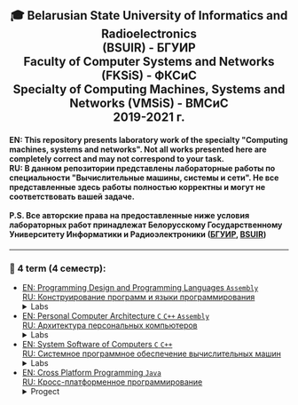<h2 align="center"> 🎓 Belarusian State University of Informatics and Radioelectronics <br/> (BSUIR) - БГУИР <br/>Faculty of Computer Systems and Networks (FKSiS) - ФКСиС<br/>Specialty of Computing Machines, Systems and Networks (VMSiS) - ВМСиС <br/>2019-2021 г.</h2>

#### **EN:**  This repository presents laboratory work of the specialty "Computing machines, systems and networks". Not all works presented here are completely correct and may not correspond to your task.<br/>**RU:** В данном репозитории представлены лабораторные работы по специальности "Вычислительные машины, системы и сети". Не все представленные здесь работы полностью корректны и могут не соответствовать вашей задаче.<br/></br>P.S. Все авторские права на предоставленные ниже условия лабораторных работ принадлежат Белорусскому Государственному Университету Информатики и Радиоэлектроники ([БГУИР](https://www.bsuir.by/), [BSUIR](https://www.bsuir.by/en/))
---
### 📘 4 term (4 семестр):
 + [EN: Programming Design and Programming Languages ```Assembly``` <br/>RU: Конструирование программ и языки программирования](https://github.com/KissLinkA-205/BSUIR-Labs/tree/main/4%20term/KPiYAP-ASM) <details close> <summary> Labs </summary> <ul><details close><summary> [ ▫️ Lab 1](https://github.com/KissLinkA-205/BSUIR-Labs/tree/main/4%20term/KPiYAP-ASM/Lab_1) </summary> Написать программу «Hello, world!». </br></br>
Дополнительные требования к выполнению работы: </br>
1 - При выполнении работы постараться рассмотреть как можно больше </br>
доступных программных сред для формирования и сборки ассемблерной программы. </br>
2 - Создать ассемблерные программы для двух вариантов исполняемых модулей (com и exe). </details></ul> <ul><details close><summary> [ ▫️ Lab 2](https://github.com/KissLinkA-205/BSUIR-Labs/tree/main/4%20term/KPiYAP-ASM/Lab_2) </summary> 
Удалить слово в строке, стоящее перед заданным словом. </br></br>
Дополнительные требования к выполнению работы: </br>
1 - Выделить буфер для хранения 200 символов. </br>
2 - Строку символов ввести с клавеиатуры, при этом ввод строки символов может быть завершен клавишей Enter или по заполнению буфера полностью. </br>
3 - Дополнительный буфер для хранения промежуточных результатов обработки строки в памяти не выделять. </br>
4 - При использовании констант задавать их с помощью директивы EQU. </br>
5 - Старт прогрламмиы, ввод-вывод данных и обработку ошибок оформлять выводом в консоль поясняющих строк. </br></details></ul> <ul><details close><summary> [ ▫️ Lab 3](https://github.com/KissLinkA-205/BSUIR-Labs/tree/main/4%20term/KPiYAP-ASM/Lab_3) </summary> Ввести массив целых чисел размерностью 30 элементов. </br>
Найти отношение разности максимального и минимального значений элементов к максимальному значению. </br></br>
Дополнительные требования к выполнению работы:</br>
1 - Вид буфера для хранения массива и адресацию для доступа к его элементам выбрать самостоятельно.</br>
2 - Числовые данные вводятся с клавиатуры в виде строк символов (по умолчанию используется десятичная система счисления), при этом требуется производить проверку на переполнение разрядной сетки числа (по умолчанию используются 16-битовые данные), для знаковых данных знак требуется хранить в представлении самого числа (в дополнительном коде). </br>
3 - При вводе числовых массивов можно указать число вводимых элементов. </br>
4 - При операциях с целыми числами требуется проверять полученный результат на возникновение ошибок и переполнений. </br>
5 - Формирование чисел с дробной частью по условию задачи выполнять в виде массива символов на основе только целочисленных арифметических операций (без использования FPU). Выполнить округление полученного числа до N-го символа дробной части. </br>
6 - Для лучшего оформления программы ввод-вывод чисел и часто повторяющиеся действия реализовать в виде процедур. </br>
7 - Старт программы, ввод-вывод данных и обработку ошибок оформлять выводом в консоли поясняющих строк. </details></ul> <ul><details close><summary> [ ▫️ Lab 4 (Mario)](https://github.com/KissLinkA-205/BSUIR-Labs/tree/main/4%20term/KPiYAP-ASM/Lab_4%20(Mario)) </summary> Игра "Марио". </br>
Цель: в игровом поле расположены неподвижные препятствия и движущиеся противники, которых должен обойти герой; герой может собирать монетки. </br>
Окончание: проигрыш - столкновение и противником, выигрыш - прохождение уровня (уровень должен быть больше ширины экрана и двигаться по мере движения героя). </br>
Информация: счет собранных монеток. </br>
Усложнение: добавление полезных бонусов, которые появляются случайно. </br></br>
Дополнительные требования к выполнению работы: </br>
1 - Видеоигра должна иметь простую логику работы и только одно игровое поле (уровень).</br>
2 - Для работы с игровым полем использовать прямой доступ к видеопамяти в текстовом режиме (желательно 80х25 символов).</br>
3 - Для отображения объектов подобрать адекватные символы, а также установить отвечающие ситуации атрибуты - цвет, моргание.</br>
4 - Игровое поле должно также предоставлять игроку дополнительную информацию (счет, сообщения и т.п.).</br>
5 - Желательно рассмотреть работу с системными часами и таймером (с целью формирования задержек игрового цикла, а также генерации случайных чисел). </br></details></ul></details>
 + [EN: Personal Computer Architecture `C` `C++` `Assembly` <br/>RU: Архитектура персональных компьютеров](https://github.com/KissLinkA-205/BSUIR-Labs/tree/main/4%20term/APK) <details close> <summary> Labs </summary><ul><details close><summary> [ ▫️ Lab 1](https://github.com/KissLinkA-205/BSUIR-Labs/tree/main/4%20term/APK/Lab_1) </summary> Разработать  программный  модуль  реализации  процедуры  передачи (приема) байта информации через последовательный интерфейс. </br></br>
Программа должна демонстрировать программное взаимодействие с последовательным интерфейсом с использованием следующих механизмов:</br>
1 -	прямое взаимодействие с портами ввода-вывода (write, read)</br>
2 -	использование BIOS прерывания 14h</br>
3 -	 работа с COM-портом через регистры как с устройством ввода-вывода</br></details></ul> <ul><details close><summary> [ ▫️ Lab 2](https://github.com/KissLinkA-205/BSUIR-Labs/tree/main/4%20term/APK/Lab_2)</summary> Создать приложение, которое выполняет заданные вычисления (Копирование элементов одной матрицы в другую) тремя способами:</br></br>
1 - с использованием команд MMX</br>
2 - на ассемблере, без использования команд MMX</br>
3 - на языке Си</br></br>
После вычислений должны быть выведены время выполнения и результат для каждого случая.</br>
Значения элементов матриц генерируются приложением (не вводятся с клавиатуры). Вычисления производятся многократно (например 1 млн раз). Размер матриц (векторов) кратен количеству элементов в регистре ММХ.</br></details></ul><ul><details close><summary> [ ▫️ Lab 3](https://github.com/KissLinkA-205/BSUIR-Labs/tree/main/4%20term/APK/Lab_3)</summary> Написать резидентную программу выполняющую перенос всех векторов аппаратных прерываний ведущего и ведомого контроллера на пользовательские прерывания. При этом необходимо написать обработчики аппаратных прерываний, которые будут установлены на используемые пользовательские прерывания и будут выполнять следующие функции:</br></br>
1 -	Выводить на экран в двоичной форме следующие регистры контроллеров прерывания (как ведущего, так и ведомого):</br>
•	регистр запросов на прерывания;</br>
•	регистр обслуживаемых прерываний;</br>
•	регистр масок.</br>
При этом значения регистров должны выводиться всегда в одно и то же место экрана.</br></br>
2 -	Осуществлять переход на стандартные обработчики аппаратных прерываний, для обеспечения нормальной работы компьютера.</br></details></ul></details>
 + [EN: System Software of Computers `C` `C++`<br/>RU: Системное программное обеспечение вычислительных машин](https://github.com/KissLinkA-205/BSUIR-Labs/tree/main/4%20term/SPOVM) <details close> <summary> Labs </summary><ul><details close><summary> [ ▫️ Lab 1](https://github.com/KissLinkA-205/BSUIR-Labs/tree/main/4%20term/SPOVM/Lab_1) </summary> Лабораторная №1 — Создание дочернего процесса</br></br>
Системные вызовы:</br></br>
fork() — создает дочерний процесс</br>
execve() — выполнить программу</br>
wait() — ожидать завершения процесса</br></br>
Родительский процесс parent создает дочерний процесс, сообщает об этом и приостанавливает работу до завершения дочернего процесса. По завершении дочернего процесса родительский процесс сообщает о завершении дочернего и завершается.</br>
Дочерний процесс сообщает о том, что заместится процессом из файла ./child. и инициирует замещение.</br>
Процесс из файла ./child. замещает дочернюю копию родителя, сообщает об этом выдавая приглашение на ввод. По вводу символа 'q' завершается. </br></details></ul> <ul><details close><summary> [ ▫️ Lab 2](https://github.com/KissLinkA-205/BSUIR-Labs/tree/main/4%20term/SPOVM/Lab_2)</summary>Лабораторная №2 — файловая система</br></br>
Написать программу, которая рекурсивно сканирует файловое дерево, начиная с некоторого каталога, и выдает в поток стандартного вывода список имен найденных файлов в полном формате (абсолютный путь к файлу).</br>
Программа принимает и обрабатывает следующие параметры:</br>
foo [start] [options]</br>
start — начальный каталог сканирования. Если опущен, сканирование осуществляется с текущего каталога.</br></br>
Опции:</br>
-f — выводятся только обычные файлы</br>
-d — выводятся только каталоги</br>
-l — выводятся только символические ссылки</br></br>
Если опции опущены, выводятся файлы, каталоги и симлинки. Опции могут быть указаны в любом порядке, как раздельно (-f -l), так и вместе (-fl).</br>
При выводе симлинка следует указать файл, на который он ссылается. При необходимости выполняется рекурсия.</br>
Записи, соответствующие родительскому и текущему каталогу, не выводятся. Если выводится более одного типа файлов, именам каталогов и симлинков должны предшествовать через пробел символы d и l, соответственно. </br>
Пример вывода:</br>
$ foo</br>
 ./.gitignore</br>
 ./makefile</br>
 ./lab2.c</br>
l ./header.h -> /usr/include/header.h</br>
d ./build</br>
 ./build/.gitignore</br>
d ./build/Debug</br>
...</br></details></ul> <ul><details close><summary> [ ▫️ Lab 3](https://github.com/KissLinkA-205/BSUIR-Labs/tree/main/4%20term/SPOVM/Lab_3)</summary> Лабораторная №3 — сигналы</br></br>
Сценарий:</br>
Родительский процесс (parent) устанавливает обработчики SIGINT, SIGALRM, SIGUSR1 и SIGUSR2, порождает дочерний процесс (child) с помощью fork(), после чего заводит будильник на 1 с (alarm()), и что-нибудь делает, сообщая об этом, например, выводит по точке каждую секунду. По истечении нескольких циклов будильника, например, пяти, отправляет дочернему процессу SIGUSR1. </br></br>
По получению SIGINT (Ctrl-C) отправляет дочернему процессу SIGUSR2 дожидается его завершения, сообщает об этом и выходит. Дочерний процесс открывает временный файл (tmpfile()), устанавливает обработчики сигналов SIGALRM, SIGUSR1, SIGUSR2 и заводит будильник, например, на 1 с. По срабатыванию будильника записывает в файл и перезапускает будильник. </br></br>
По приходу SIGUSR1 выводит информацию о текущем размере или количестве записей в файл и продолжает работу. </br>
По приходу SIGUSR2 закрывает файл (он удалится), выводит информацию о своем завершении и завершается.</br></details></ul></details>
 + [EN: Cross Platform Programming `Java` <br/>RU: Кросс-платформенное программирование](https://github.com/KissLinkA-205/BSUIR-Labs/tree/main/4%20term/KPP%20(Project))<details close> <summary> Progect </summary> Лабораторные работы по языку Java (создание проекта) - Introduction to Cross-Platform Programming on Java</br>
 P.S. Все авторские права на предоставленные ниже условия лабораторных работ принадлежат компании [EPAM](https://www.epam.com/)</br></br>
**1. Intro**</br>
1 - Создать и запустить локально простейший веб/REST сервис, используя любой открытый пример с использованием Java stack: Spring (Spring Boot)/maven/gradle/Jersey/ Spring MVC.</br>  2 - Добавить GET ендпоинт, принимающий входные параметры в качестве queryParams в URL и возвращающий результат в виде JSON согласно варианту. </br></br>
**2. Error logging/handling**</br>
1 - Добавить валидацию входных параметров с возвращением 400 ошибки </br>
2 - Добавить обработку внутренних unchecked ошибок с возвратом 500 ошибки </br>
3 - Добавить логирование действий и ошибок </br>
4 - Написать unit test </br></br>
**3. Collections intro, project structure**</br>
Добавить простейший кэш в виде in-memory Map для сервиса. Map должна содержаться в отдельном бине/классе, который должен добавляться в основной сервис с помощью dependency injection механизм Spring</br></br>
**4. Concurrency**</br>
1 - Добавить сервис для подсчёта обращений к основному сервису. Счётчик должен быть реализован в виде отдельного класса, доступ к которому должен быть синхронизирован.</br> 
2 - Используя jmeter/postman или любые другие средвста сконфигурировать нагрузочный тест и убедиться, что счётчик обращений работает правильно при большой нагрузке.</br></br>
**5. Functional programming with Java 8**</br>
1 - Преобразовать исходный сервис для работы со списком параметров для bulk операций используя Java 8 лямбда выражения. </br>
2 - Добавить POST метод для вызова bulk операции и передачи списка параметров в виде JSON</br></br>
**6. Functional filtering and mapping**</br>
Добавить аггрегирующий функционал (подсчёт макс, мин, средних значений) для входных параметров и результатов с использованием Java 8 map/filters функций. Расширить результат POST соотвественно.</br></br>
**7. Data persistence**</br>
Добавить возможность сохранения всех результатов вычислений в базе данных или файле, используя стандартные persistence фреймворки Java (Spring Data/Hibernate/MyBatis)</br></br>
**8. Asynchronous calls**</br>
Добавить возможность асинхронного вызова сервиса используя future, возвращать статус вызова REST сервиса не дожидаясь результатов подсчётов. Результаты подсчётов должны быть представлены в БД по предопределённой ID</br></details>
